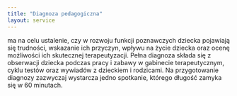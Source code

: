 ```yaml
---
title: "Diagnoza pedagogiczna"
layout: service
---
```


ma na celu ustalenie, czy w rozwoju funkcji poznawczych dziecka pojawiają się trudności, wskazanie ich przyczyn, wpływu na życie dziecka oraz ocenę możliwości ich skutecznej terapeutyzacji. Pełna diagnoza składa się z obserwacji dziecka podczas pracy i zabawy w gabinecie terapeutycznym, cyklu testów oraz wywiadów z dzieckiem i rodzicami. Na przygotowanie diagnozy zazwyczaj wystarcza jedno spotkanie, którego długość zamyka się w 60 minutach.

